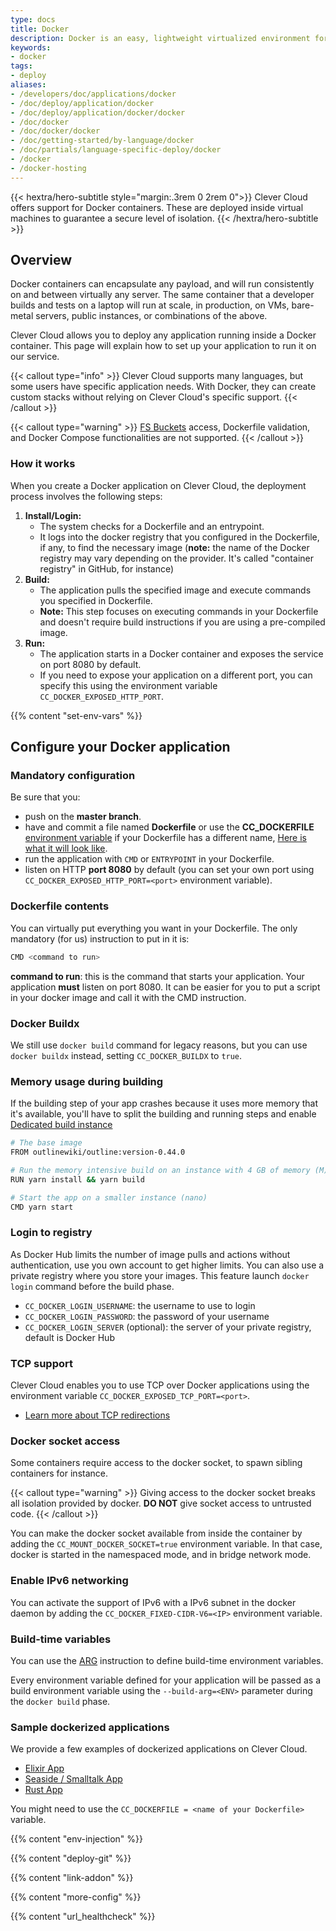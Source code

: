 ```yaml
---
type: docs
title: Docker
description: Docker is an easy, lightweight virtualized environment for portable applications
keywords:
- docker
tags:
- deploy
aliases:
- /developers/doc/applications/docker
- /doc/deploy/application/docker
- /doc/deploy/application/docker/docker
- /doc/docker
- /doc/docker/docker
- /doc/getting-started/by-language/docker
- /doc/partials/language-specific-deploy/docker
- /docker
- /docker-hosting
---
```

{{< hextra/hero-subtitle style="margin:.3rem 0 2rem 0">}}
  Clever Cloud offers support for Docker containers. These are deployed inside virtual machines to guarantee a secure level of isolation.
{{< /hextra/hero-subtitle >}}

## Overview

Docker containers can encapsulate any payload, and will run consistently on and between virtually any server. The same container that a developer builds and tests on a laptop will run at scale, in production, on VMs, bare-metal servers, public instances, or combinations of the above.

Clever Cloud allows you to deploy any application running inside a Docker container. This page will explain how to set up your application to run it on our service.

{{< callout type="info" >}}
  Clever Cloud supports many languages, but some users have specific application needs. With Docker, they can create custom stacks without relying on Clever Cloud's specific support.
{{< /callout >}}

{{< callout type="warning" >}}
[FS Buckets](/developers/doc/best-practices/cloud-storage/#what-is-fs-bucket) access, Dockerfile validation, and Docker Compose functionalities are not supported.
{{< /callout >}}

### How it works

When you create a Docker application on Clever Cloud, the deployment process involves the following steps:

1. **Install/Login:**
   - The system checks for a Dockerfile and an entrypoint.
    - It logs into the docker registry that you configured in the Dockerfile, if any, to find the necessary image (**note:** the name of the Docker registry may vary depending on the provider. It's called "container registry" in GitHub, for instance)
2. **Build:**
   - The application pulls the specified image and execute commands you specified in Dockerfile.
   - **Note:** This step focuses on executing commands in your Dockerfile and doesn't require build instructions if you are using a pre-compiled image.
3. **Run:**
   - The application starts in a Docker container and exposes the service on port 8080 by default.
   - If you need to expose your application on a different port, you can specify this using the environment variable `CC_DOCKER_EXPOSED_HTTP_PORT`.

 {{% content "set-env-vars" %}}

## Configure your Docker application

### Mandatory configuration

Be sure that you:

* push on the **master branch**.
* have and commit a file named **Dockerfile** or use the **CC_DOCKERFILE** [environment variable](/developers/doc/reference/reference-environment-variables#docker) if your Dockerfile has a different name, [Here is what it will look like](https://docs.docker.com/develop/develop-images/dockerfile_best-practices "Dockerfile").
* run the application with `CMD` or `ENTRYPOINT` in your Dockerfile.
* listen on HTTP **port 8080** by default (you can set your own port using `CC_DOCKER_EXPOSED_HTTP_PORT=<port>` environment variable).

### Dockerfile contents

You can virtually put everything you want in your Dockerfile. The only mandatory (for us) instruction to put in it is:

```bash
CMD <command to run>
```

**command to run**: this is the command that starts your application. Your application **must** listen on port 8080. It can be easier for you to put a script in your docker image and call it with the CMD instruction.

### Docker Buildx

We still use `docker build` command for legacy reasons, but you can use `docker buildx` instead, setting `CC_DOCKER_BUILDX` to `true`.

### Memory usage during building

If the building step of your app crashes because it uses more memory that it's available, you'll have to split the building and running steps and enable [Dedicated build instance](/developers/doc/administrate/apps-management#edit-application-configuration)

```bash
# The base image
FROM outlinewiki/outline:version-0.44.0

# Run the memory intensive build on an instance with 4 GB of memory (M)
RUN yarn install && yarn build

# Start the app on a smaller instance (nano)
CMD yarn start
```

### Login to registry

As Docker Hub limits the number of image pulls and actions without authentication, use you own account to get higher limits. You can also use a private registry where you store your images. This feature launch `docker login` command before the build phase.

* `CC_DOCKER_LOGIN_USERNAME`: the username to use to login
* `CC_DOCKER_LOGIN_PASSWORD`: the password of your username
* `CC_DOCKER_LOGIN_SERVER` (optional): the server of your private registry, default is Docker Hub

### TCP support

Clever Cloud enables you to use TCP over Docker applications using the environment variable `CC_DOCKER_EXPOSED_TCP_PORT=<port>`.

* [Learn more about TCP redirections](/developers/doc/administrate/tcp-redirections)

### Docker socket access

Some containers require access to the docker socket, to spawn sibling containers for instance.

{{< callout type="warning" >}}
Giving access to the docker socket breaks all isolation provided by docker. **DO NOT** give socket access to untrusted code.
{{< /callout >}}

You can make the docker socket available from inside the container by adding the `CC_MOUNT_DOCKER_SOCKET=true` environment variable. In that case, docker is started in the namespaced mode, and in bridge network mode.

### Enable IPv6 networking

You can activate the support of IPv6 with a IPv6 subnet in the docker daemon by adding the `CC_DOCKER_FIXED-CIDR-V6=<IP>` environment variable.

### Build-time variables

You can use the [ARG](https://docs.docker.com/engine/reference/builder/#arg) instruction to define build-time environment variables.

Every environment variable defined for your application will be passed as a build environment variable using the `--build-arg=<ENV>` parameter during the `docker build` phase.

### Sample dockerized applications

We provide a few examples of dockerized applications on Clever Cloud.

* [Elixir App](https://GitHub.com/CleverCloud/demo-docker-elixir/blob/master/Dockerfile)
* [Seaside / Smalltalk App](https://GitHub.com/CleverCloud/demo-seaside)
* [Rust App](https://GitHub.com/CleverCloud/demo-rust)

You might need to use the `CC_DOCKERFILE = <name of your Dockerfile>` variable.


{{% content "env-injection" %}}

{{% content "deploy-git" %}}

{{% content "link-addon" %}}

{{% content "more-config" %}}

{{% content "url_healthcheck" %}}